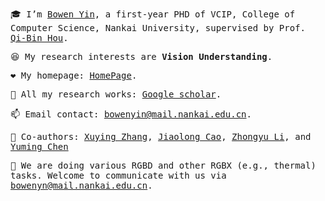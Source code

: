 

<samp>
  
:mortar_board: I’m [Bowen Yin](https://scholar.google.cz/citations?user=xr_FRrEAAAAJ&hl=zh-CN), a first-year PHD of VCIP, College of Computer Science, Nankai University, supervised by Prof. [Qi-Bin Hou](https://houqb.github.io/).

:laughing: My research interests are **Vision Understanding**.

❤️ My homepage: [HomePage](https://yinbow.github.io/).

:page_with_curl: All my research works:  [Google scholar](https://scholar.google.cz/citations?view_op=list_works&hl=zh-CN&user=xr_FRrEAAAAJ).

:mailbox: Email contact: bowenyin@mail.nankai.edu.cn.

:space_invader: Co-authors: [Xuying Zhang](https://scholar.google.cz/citations?user=76_hOG0AAAAJ&hl=zh-CN), [Jiaolong Cao](), [Zhongyu Li](https://scholar.google.cz/citations?user=g6WHXrgAAAAJ&hl=zh-CN), and [Yuming Chen](https://scholar.google.cz/citations?user=EweNbRAAAAAJ&hl=zh-CN)

:cherry_blossom: We are doing various RGBD and other RGBX (e.g., thermal) tasks. Welcome to communicate with us via bowenyn@mail.nankai.edu.cn.


 

